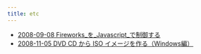 ```yaml
---
title: etc
---
```



- [2008-09-08 Fireworks_を_Javascript_で制御する](./../../../../d/2008/09/08/Fireworks_を_Javascript_で制御する.md)
- [2008-11-05 DVD CD から ISO イメージを作る（Windows編）](./../../../../d/2008/11/05/DVD_CD_から_ISO_イメージを作る（Windows編）.md)





